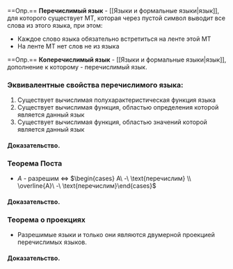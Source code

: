 ==Опр.== **Перечислимый язык** - [[Языки и формальные языки|язык]], для которого существует МТ, которая через пустой символ выводит все слова из этого языка, при этом:
- Каждое слово языка обязательно встретиться на ленте этой МТ
- На ленте МТ нет слов не из языка

==Опр.== **Коперечислимый язык** - [[Языки и формальные языки|язык]], дополнение к которому - перечислимый язык.

### Эквивалентные свойства перечислимого языка:

1. Существует вычислимая полухарактеристическая функция языка
2. Существует вычислимая функция, областью определения которой является данный язык
3. Существует вычислимая функция, областью значений которой является данный язык

#### Доказательство.


### Теорема Поста

- $A$ - разрешим $\Longleftrightarrow$ $\begin{cases} A\ -\ \text{перечислим} \\ \overline{A}\ -\ \text{перечислим}\end{cases}$

#### Доказательство.


### Теорема о проекциях

- Разрешимые языки и только они являются двумерной проекцией перечислимых языков.

#### Доказательство.
